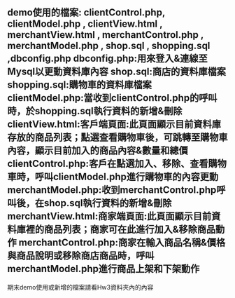 demo使用的檔案: clientControl.php, clientModel.php , clientView.html , merchantView.html , merchantControl.php , merchantModel.php , shop.sql , shopping.sql ,dbconfig.php
dbconfig.php:用來登入&連線至Mysql以更動資料庫內容
shop.sql:商店的資料庫檔案
shopping.sql:購物車的資料庫檔案
clientModel.php:當收到clientControl.php的呼叫時，於shopping.sql執行資料的新增&刪除
clientView.html:客戶端頁面:此頁面顯示目前資料庫存放的商品列表；點選查看購物車後，可跳轉至購物車內容，顯示目前加入的商品內容&數量和總價
clientControl.php:客戶在點選加入、移除、查看購物車時，呼叫clientModel.php進行購物車的內容更動
merchantModel.php:收到merchantControl.php呼叫後，在shop.sql執行資料的新增&刪除
merchantView.html:商家端頁面:此頁面顯示目前資料庫裡的商品列表；商家可在此進行加入&移除商品動作
merchantControl.php:商家在輸入商品名稱&價格與商品說明或移除商店商品時，呼叫merchantModel.php進行商品上架和下架動作
--------------------------------------------------------------------------------------------------------------------------------------------------------------------------------
期末demo使用或新增的檔案請看Hw3資料夾內的內容
